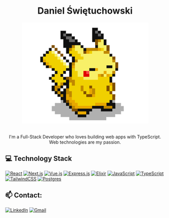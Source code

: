 <h1 align="center">Daniel Świętuchowski</h1>

<div align="center">
<img width="400" src="https://github.com/manualy/manualy/blob/534c25c5c7bff78474d8bd02d3b485d5df108833/assets/piakchu.gif" alt="Pikachu">
</div>

<br />
<p align="center">I'm a Full-Stack Developer who loves building web apps with TypeScript. <span><br />
 Web technologies are my passion.
</span>
</p>

## **💻 Technology Stack**

[![React](https://img.shields.io/badge/React-%2320232a.svg?logo=react&logoColor=%2361DAFB)](#)
[![Next.js](https://img.shields.io/badge/Next.js-black?logo=next.js&logoColor=white)](#)
[![Vue.js](https://img.shields.io/badge/Vue.js-4FC08D?logo=vuedotjs&logoColor=fff)](#)
[![Express.js](https://img.shields.io/badge/Express.js-%23404d59.svg?logo=express&logoColor=%2361DAFB)](#)
[![Elixir](https://img.shields.io/badge/Elixir-%234B275F.svg?&logo=elixir&logoColor=white)](#)
[![JavaScript](https://img.shields.io/badge/JavaScript-F7DF1E?logo=javascript&logoColor=000)](#)
[![TypeScript](https://img.shields.io/badge/TypeScript-3178C6?logo=typescript&logoColor=fff)](#)
[![TailwindCSS](https://img.shields.io/badge/Tailwind%20CSS-%2338B2AC.svg?logo=tailwind-css&logoColor=white)](#)
[![Postgres](https://img.shields.io/badge/Postgres-%23316192.svg?logo=postgresql&logoColor=white)](#)

## 📫 Contact:
[![LinkedIn](https://img.shields.io/badge/LinkedIn-0A66C2?logo=linkedin&logoColor=fff)](https://www.linkedin.com/in/daniel-świętuchowski-b9a29b212 "LinkedIn - Daniel Świętuchowski") [![Gmail](https://img.shields.io/badge/Gmail-D14836?logo=gmail&logoColor=white)](mailto:swietuchowski.daniel@gmail.com)
